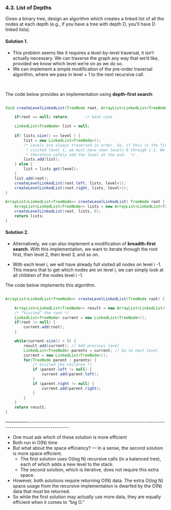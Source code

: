 ### 4.3. List of Depths

Given a binary tree, design an algorithm which creates a linked list of all the nodes at each depth (e.g., if you have a tree with depth D, you’ll have D linked lists).


#### Solution 1. 

- This problem seems like it requires a level-by-level traversal, it isn’t actually necessary. We can traverse the graph any way that we’d like, provided we know which level we’re on as we do so.
- We can implement a simple modification of the pre-order traversal algorithm, where we pass in level + 1 to the next recursive call. 
<br />

The code below provides an implementation using **depth-first search**: 

```java

Void createLevelLinkedList(TreeNode root, ArrayList<LinkedList<TreeNode>> lists, int level) {

	if(root == null) return;	   // base case

	LinkedList<TreeNode> list = null;
	
	if( lists.size() == level ) {
		list = new LinkedList<TreeNode>();
		/* Levels are always traversed in order. So, if this is the first time we’ve
		 * visited level i, we must have seen levels 0 through i-1. We can
		 * therefore safely add the level at the end.  */
		lists.add(list);
	} else {
		list = lists.get(level);
	}
	list.add(root);
	createLevelLinkedList(root.left, lists, level+1);
	createLevelLinkedList(root.right, lists, level+1);
}

ArrayList<LinkedList<TreeNode>> createLevelLinkedList( TreeNode root ) {
	ArrayList<LinkedList<TreeNode>> lists = new ArrayList<LinkedList<TreeNode>>();
	createLevelLinkedList(root, lists, 0);
	return lists;	
}


```
#### Solution 2.

- Alternatively, we can also implement a modification of **breadth-first search**. With this implementation, we want to iterate through the root first, then level 2, then level 3, and so on. 

- With each level i, we will have already full visited all nodes on level i -1. This means that to get which nodes are on level i, we can simply look at all children of the nodes level i -1.

The code below implements this algorithm.

```java

ArrayList<LinkedList<TreeNode>> createLevelLinkedList(TreeNode root) {

	ArrayList<LinkedList<TreeNode>> result = new ArrayList<LinkedList<TreeNode>>();
	/* “Visited” the root */
	LinkedList<TreeNode> current = new LinkedList<TreeNode>();
	if(root != null) {
		current.add(root);
	}

	while(current.size() > 0) {
		result.add(current); // Add previous level
		LinkedList<TreeNode> parents = current; // Go to next level
		current = new LinkedList<TreeNode>();
		for(TreeNode parent : parents) {
			/* Visited the children */
			if (parent.left != null) {
				current.add(parent.left);
			}
			if (parent.right != null) {
				current.add(parent.right);
			}
		}
	}
	return result;
}

```

—————--------------------------------------------------------------------------------------------------

- One must ask which of these solution is more efficient
- Both run in O(N) time
- But what about the space efficiency? — In a sense,  the second solution is more space efficient.
	- The first solution uses O(log N) recursive calls (in a balanced tree), each of which adds a new level to the stack.
	- The second solution, which is iterative, does not require this extra space. 
- However, both solutions require returning O(N) data. The extra O(log N) space usage from the recursive implementation is dwarfed by the O(N) data that must be returned. 
- So while the first solution may actually use more data, they are equally efficient when it comes to “big O.”
